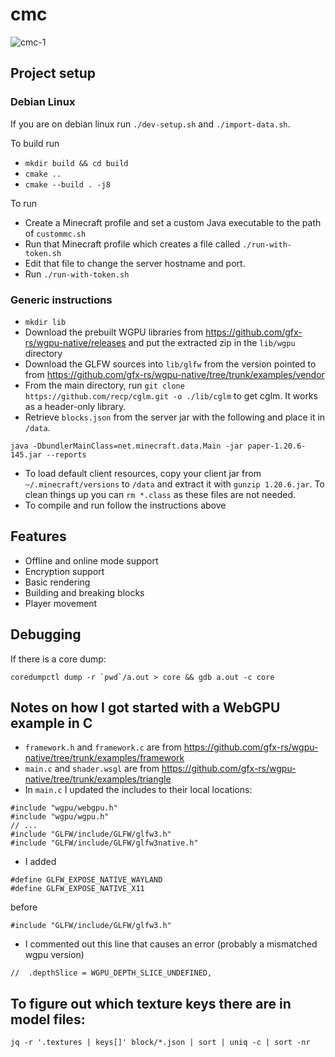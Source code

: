 # cmc

![cmc-1](https://github.com/anbcodes/cmc/assets/31807975/58914050-79d8-4e23-8efa-4880a7b58348)

## Project setup

### Debian Linux

If you are on debian linux run `./dev-setup.sh` and `./import-data.sh`.

To build run
- `mkdir build && cd build`
- `cmake ..`
- `cmake --build . -j8`

To run
- Create a Minecraft profile and set a custom Java executable to the path of `custommc.sh`
- Run that Minecraft profile which creates a file called `./run-with-token.sh`
- Edit that file to change the server hostname and port.
- Run `./run-with-token.sh`

### Generic instructions

- `mkdir lib`
- Download the prebuilt WGPU libraries from
  https://github.com/gfx-rs/wgpu-native/releases and put the extracted zip in
  the `lib/wgpu` directory
- Download the GLFW sources into `lib/glfw` from the version pointed to from
  https://github.com/gfx-rs/wgpu-native/tree/trunk/examples/vendor
- From the main directory, run `git clone https://github.com/recp/cglm.git -o ./lib/cglm` to
  get cglm. It works as a header-only library.
- Retrieve `blocks.json` from the server jar with the following and place it in
  `/data`.

```
java -DbundlerMainClass=net.minecraft.data.Main -jar paper-1.20.6-145.jar --reports
```

- To load default client resources, copy your client jar from
  `~/.minecraft/versions` to `/data` and extract it with `gunzip 1.20.6.jar`. To
  clean things up you can `rm *.class` as these files are not needed.
- To compile and run follow the instructions above

## Features

- Offline and online mode support
- Encryption support
- Basic rendering
- Building and breaking blocks
- Player movement

## Debugging

If there is a core dump:

```
coredumpctl dump -r `pwd`/a.out > core && gdb a.out -c core
```

## Notes on how I got started with a WebGPU example in C

- `framework.h` and `framework.c` are from
  https://github.com/gfx-rs/wgpu-native/tree/trunk/examples/framework
- `main.c` and `shader.wsgl` are from
  https://github.com/gfx-rs/wgpu-native/tree/trunk/examples/triangle
- In `main.c` I updated the includes to their local locations:

```
#include "wgpu/webgpu.h"
#include "wgpu/wgpu.h"
// ...
#include "GLFW/include/GLFW/glfw3.h"
#include "GLFW/include/GLFW/glfw3native.h"
```

- I added

```
#define GLFW_EXPOSE_NATIVE_WAYLAND
#define GLFW_EXPOSE_NATIVE_X11
```

before

```
#include "GLFW/include/GLFW/glfw3.h"
```

- I commented out this line that causes an error (probably a mismatched wgpu
  version)

```
//  .depthSlice = WGPU_DEPTH_SLICE_UNDEFINED,
```

## To figure out which texture keys there are in model files:

```
jq -r '.textures | keys[]' block/*.json | sort | uniq -c | sort -nr
```

